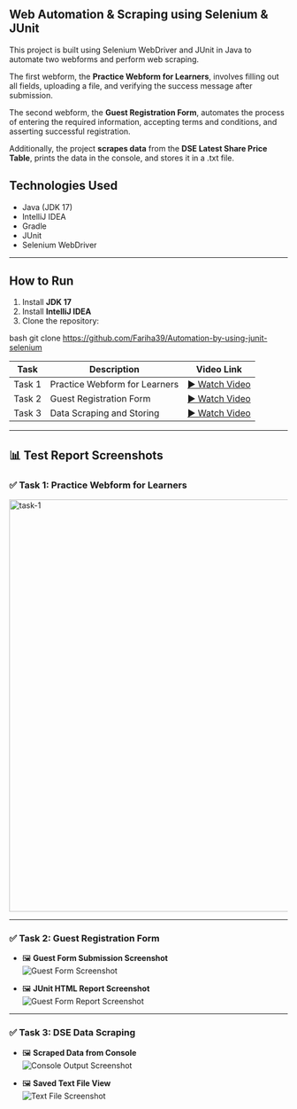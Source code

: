 ##  Web Automation & Scraping using Selenium & JUnit

This project is built using Selenium WebDriver and JUnit in Java to automate two webforms and perform web scraping.

The first webform, the **Practice Webform for Learners**, involves filling out all fields, uploading a file, and verifying the success message after submission.

The second webform, the **Guest Registration Form**, automates the process of entering the required information, accepting terms and conditions, and asserting successful registration.

Additionally, the project **scrapes data** from the **DSE Latest Share Price Table**, prints the data in the console, and stores it in a .txt file.
##  Technologies Used

- Java (JDK 17)  
- IntelliJ IDEA  
- Gradle  
- JUnit  
- Selenium WebDriver  

---

##  How to Run

1. Install **JDK 17**
2. Install **IntelliJ IDEA**
3. Clone the repository:
   
bash
   git clone https://github.com/Fariha39/Automation-by-using-junit-selenium

| Task      | Description                         | Video Link                         |
|-----------|-----------------------------------|----------------------------------|
| Task 1    | Practice Webform for Learners      | [▶ Watch Video]("C:\Users\jahan\Videos\ScreenRecorderFiles\20250628\webform1.mp4") |
| Task 2    | Guest Registration Form            | [▶ Watch Video]("C:\Users\jahan\Videos\ScreenRecorderFiles\20250628\registration.mp4") |
| Task 3    | Data Scraping and Storing          | [▶ Watch Video]("C:\Users\jahan\Videos\ScreenRecorderFiles\20250628\scraptable.mp4") |

---

## 📊 Test Report Screenshots

### ✅ Task 1: Practice Webform for Learners 
<img width="744" alt="task-1" src="https://github.com/user-attachments/assets/f942db17-d854-4a55-9295-cc025e0040b7"/>

 

---

### ✅ Task 2: Guest Registration Form

- 🖼️ **Guest Form Submission Screenshot**  
  ![Guest Form Screenshot](https://github.com/user-attachments/assets/![reg1](https://github.com/user-attachments/assets/d2d2ffc8-f660-40cd-b01a-9ac0642eb9fa)
)

- 🖼️ **JUnit HTML Report Screenshot**  
  ![Guest Form Report Screenshot](https://github.com/user-attachments/assets/![reg2](https://github.com/user-attachments/assets/c70f3f47-7c1a-4d64-aba7-2a44151c2548)
)

---

### ✅ Task 3: DSE Data Scraping

- 🖼️ **Scraped Data from Console**  
  ![Console Output Screenshot](https://github.com/user-attachments/assets/![scrap11](https://github.com/user-attachments/assets/7b332125-8a3e-4829-8eec-6ab3b03d8f08)
)

- 🖼️ **Saved Text File View**  
  ![Text File Screenshot](https://github.com/user-attachments/assets/![scrap12](https://github.com/user-attachments/assets/efb7d609-cd55-4371-b254-a59f547cf689)
)
